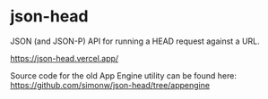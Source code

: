 # json-head

JSON (and JSON-P) API for running a HEAD request against a URL.

https://json-head.vercel.app/

Source code for the old App Engine utility can be found here:
https://github.com/simonw/json-head/tree/appengine
